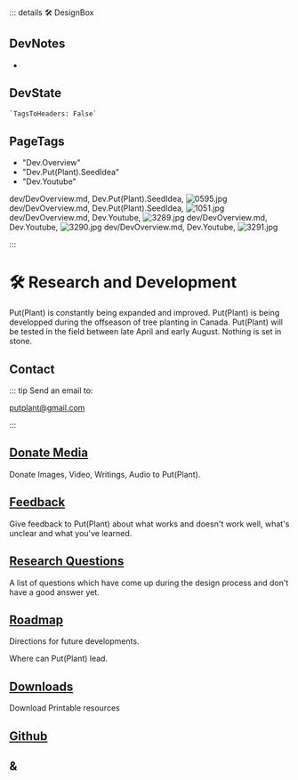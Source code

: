 ::: details 🛠 <dev>DesignBox</dev>

## DevNotes

-

## DevState

```py
`TagsToHeaders: False`
```

<h2>PageTags</h2>

- "Dev.Overview"
- "Dev.Put(Plant).SeedIdea"
- "Dev.Youtube"

dev/DevOverview.md, <dev>Dev.Put(Plant).SeedIdea</dev>, ![0595.jpg](/PaperPhoto/0595.jpg)
dev/DevOverview.md, <dev>Dev.Put(Plant).SeedIdea</dev>, ![1051.jpg](/PaperPhoto/1051.jpg)
dev/DevOverview.md, <dev>Dev.Youtube</dev>, ![3289.jpg](/PaperPhoto/3289.jpg)
dev/DevOverview.md, <dev>Dev.Youtube</dev>, ![3290.jpg](/PaperPhoto/3290.jpg)
dev/DevOverview.md, <dev>Dev.Youtube</dev>, ![3291.jpg](/PaperPhoto/3291.jpg)

:::

# 🛠 Research and Development

Put(Plant) is constantly being expanded and improved. Put(Plant) is being developped during the offseason of tree planting in Canada. Put(Plant) will be tested in the field between late April and early August. Nothing is set in stone.

## Contact

::: tip Send an email to:

<putplant@gmail.com>

:::

## [Donate Media](/dev/Donation)

Donate Images, Video, Writings, Audio to Put(Plant).

## [Feedback](/dev/Feedback)

Give feedback to Put(Plant) about what works and doesn't work well, what's unclear and what you've learned.

## [Research Questions](/dev/ResearchQuestions)

A list of questions which have come up during the design process and don't have a good answer yet.

## [Roadmap](/dev/Roadmap)

Directions for future developments.

Where can Put(Plant) lead.

## [Downloads](/dev/Downloads)

Download Printable resources

## [Github](https://github.com/klimbeta/putplant)

## <dev>**&**</dev>
